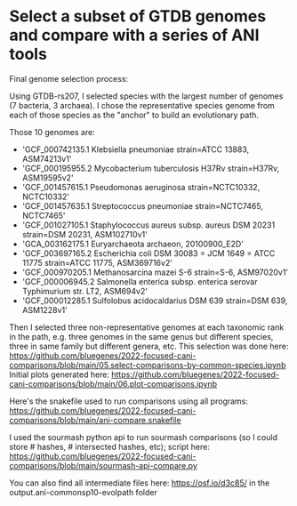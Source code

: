 # Select a subset of GTDB genomes and compare with a series of ANI tools

Final genome selection process:

Using GTDB-rs207, I selected species with the largest number of genomes (7 bacteria, 3 archaea). I chose the representative species genome from each of those species as the "anchor" to build an evolutionary path. 

Those 10 genomes are: 
- 'GCF_000742135.1 Klebsiella pneumoniae strain=ATCC 13883, ASM74213v1'
- 'GCF_000195955.2 Mycobacterium tuberculosis H37Rv strain=H37Rv, ASM19595v2'
- 'GCF_001457615.1 Pseudomonas aeruginosa strain=NCTC10332, NCTC10332'
- 'GCF_001457635.1 Streptococcus pneumoniae strain=NCTC7465, NCTC7465'
- 'GCF_001027105.1 Staphylococcus aureus subsp. aureus DSM 20231 strain=DSM 20231, ASM102710v1'
- 'GCA_003162175.1 Euryarchaeota archaeon, 20100900_E2D'
- 'GCF_003697165.2 Escherichia coli DSM 30083 = JCM 1649 = ATCC 11775 strain=ATCC 11775, ASM369716v2'
- 'GCF_000970205.1 Methanosarcina mazei S-6 strain=S-6, ASM97020v1'
- 'GCF_000006945.2 Salmonella enterica subsp. enterica serovar Typhimurium str. LT2, ASM694v2'
- 'GCF_000012285.1 Sulfolobus acidocaldarius DSM 639 strain=DSM 639, ASM1228v1'

Then I selected three non-representative genomes at each taxonomic rank in the path, e.g. three genomes in the same genus but different species, three in same family but different genera, etc. 
This selection was done here: https://github.com/bluegenes/2022-focused-cani-comparisons/blob/main/05.select-comparisons-by-common-species.ipynb
Initial plots generated here: https://github.com/bluegenes/2022-focused-cani-comparisons/blob/main/06.plot-comparisons.ipynb

Here's the snakefile used to run comparisons using all programs: https://github.com/bluegenes/2022-focused-cani-comparisons/blob/main/ani-compare.snakefile

I used the sourmash python api to run sourmash comparisons (so I could store # hashes, # intersected hashes, etc); script here: https://github.com/bluegenes/2022-focused-cani-comparisons/blob/main/sourmash-api-compare.py

You can also find all intermediate files here: https://osf.io/d3c85/ in the output.ani-commonsp10-evolpath folder
